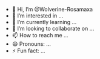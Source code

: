 - 👋 Hi, I’m @Wolverine-Rosamaxa
- 👀 I’m interested in ...
- 🌱 I’m currently learning ...
- 💞️ I’m looking to collaborate on ...
- 📫 How to reach me ...
- 😄 Pronouns: ...
- ⚡ Fun fact: ...

<!---
Wolverine-Rosamaxa/Wolverine-Rosamaxa is a ✨ special ✨ repository because its `README.md` (this file) appears on your GitHub profile.
You can click the Preview link to take a look at your changes.
--->
